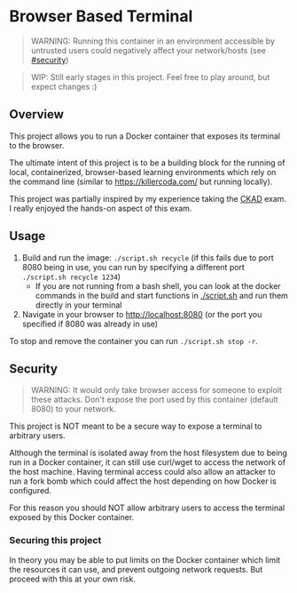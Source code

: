# Browser Based Terminal

> WARNING: Running this container in an environment accessible by untrusted users could negatively affect your network/hosts (see [#security](#security))

> WIP: Still early stages in this project. Feel free to play around, but expect changes :)
## Overview

This project allows you to run a Docker container that exposes its terminal to the browser. 

The ultimate intent of this project is to be a building block for the running of local, containerized, browser-based learning environments which rely on the command line (similar to https://killercoda.com/ but running locally).

This project was partially inspired by my experience taking the [CKAD](https://www.cncf.io/training/certification/ckad/) exam. I really enjoyed the hands-on aspect of this exam.

## Usage

1. Build and run the image: `./script.sh recycle` (if this fails due to port 8080 being in use, you can run by specifying a different port `./script.sh recycle 1234`)
   - If you are not running from a bash shell, you can look at the docker commands in the build and start functions in [./script.sh](./script.sh) and run them directly in your terminal
2. Navigate in your browser to [http://localhost:8080](http://localhost:8080) (or the port you specified if 8080 was already in use)

To stop and remove the container you can run `./script.sh stop -r`.

## Security

> WARNING: It would only take browser access for someone to exploit these attacks. Don't expose the port used by this container (default 8080) to your network.

This project is NOT meant to be a secure way to expose a terminal to arbitrary users.

Although the terminal is isolated away from the host filesystem due to being run in a Docker container, it can still use curl/wget to access the network of the host machine. Having terminal access could also allow an attacker to run a fork bomb which could affect the host depending on how Docker is configured.

For this reason you should NOT allow arbitrary users to access the terminal exposed by this Docker container.

### Securing this project

In theory you may be able to put limits on the Docker container which limit the resources it can use, and prevent outgoing network requests. But proceed with this at your own risk.
